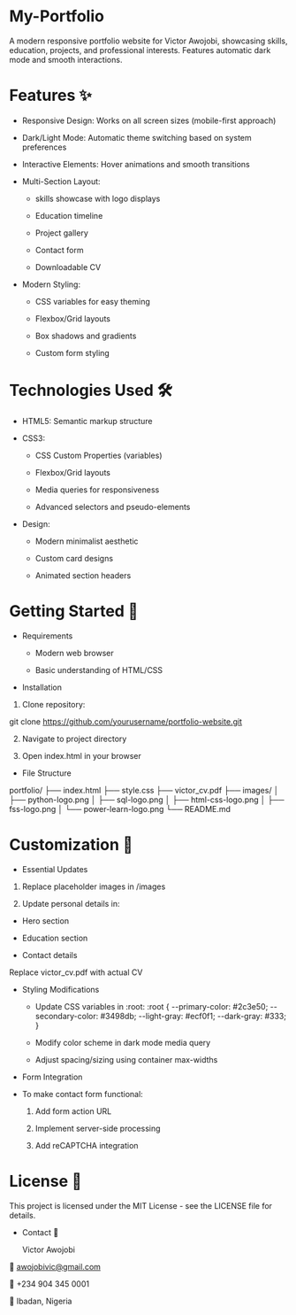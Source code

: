 # My-Portfolio

A modern responsive portfolio website for Victor Awojobi, showcasing skills, education, projects, and professional interests. Features automatic dark mode and smooth interactions.

# Features ✨
* Responsive Design: Works on all screen sizes (mobile-first approach)

* Dark/Light Mode: Automatic theme switching based on system preferences

* Interactive Elements: Hover animations and smooth transitions

* Multi-Section Layout:

   * skills showcase with logo displays
    
   * Education timeline
 
  * Project gallery

  * Contact form
 
  * Downloadable CV

* Modern Styling:

    * CSS variables for easy theming

    * Flexbox/Grid layouts

    * Box shadows and gradients

    * Custom form styling

# Technologies Used 🛠️

* HTML5: Semantic markup structure

* CSS3:

  * CSS Custom Properties (variables)

  * Flexbox/Grid layouts

  * Media queries for responsiveness

  * Advanced selectors and pseudo-elements

* Design:

  * Modern minimalist aesthetic

  * Custom card designs

  * Animated section headers

# Getting Started 🚀

* Requirements

  * Modern web browser

  * Basic understanding of HTML/CSS

* Installation

1. Clone repository:
   
git clone https://github.com/yourusername/portfolio-website.git

2. Navigate to project directory

3. Open index.html in your browser

* File Structure
  
portfolio/
├── index.html
├── style.css
├── victor_cv.pdf
├── images/
│   ├── python-logo.png
│   ├── sql-logo.png
│   ├── html-css-logo.png
│   ├── fss-logo.png
│   └── power-learn-logo.png
└── README.md

# Customization 🎨

* Essential Updates
  
1. Replace placeholder images in /images

2. Update personal details in:

  * Hero section

  * Education section

  * Contact details

Replace victor_cv.pdf with actual CV

* Styling Modifications
  
   * Update CSS variables in :root:
:root {
  --primary-color: #2c3e50;
  --secondary-color: #3498db;
  --light-gray: #ecf0f1;
  --dark-gray: #333;
}

  * Modify color scheme in dark mode media query

  * Adjust spacing/sizing using container max-widths

* Form Integration

* To make contact form functional:

  1. Add form action URL

  2. Implement server-side processing

  3.  Add reCAPTCHA integration

# License 📄
This project is licensed under the MIT License - see the LICENSE file for details.

* Contact 📧

  Victor Awojobi
  
📧 awojobivic@gmail.com

📱 +234 904 345 0001

📍 Ibadan, Nigeria


